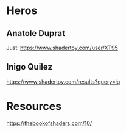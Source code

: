 # Heros

## Anatole Duprat


Just: https://www.shadertoy.com/user/XT95




## Inigo Quilez

https://www.shadertoy.com/results?query=iq


# Resources

https://thebookofshaders.com/10/
